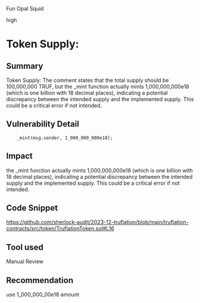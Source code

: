 Fun Opal Squid

high

# Token Supply:

## Summary
Token Supply: The comment states that the total supply should be 100,000,000 TRUF, but the _mint function actually mints 1,000,000,000e18 (which is one billion with 18 decimal places), indicating a potential discrepancy between the intended supply and the implemented supply. This could be a critical error if not intended.

## Vulnerability Detail
        _mint(msg.sender, 1_000_000_000e18);

## Impact
 the _mint function actually mints 1,000,000,000e18 (which is one billion with 18 decimal places), indicating a potential discrepancy between the intended supply and the implemented supply. This could be a critical error if not intended.
## Code Snippet
https://github.com/sherlock-audit/2023-12-truflation/blob/main/truflation-contracts/src/token/TruflationToken.sol#L16
## Tool used

Manual Review

## Recommendation
use  1_000_000_00e18 amount